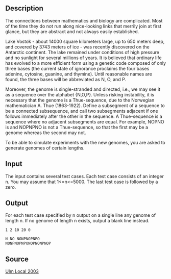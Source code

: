 <h2>Description</h2><p>The connections between mathematics and biology are complicated. Most of the time they do not run along nice-looking links that merrily join at first glance, but they are abstract and not always easily established. 
</p>
Lake Vostok - about 14000 square kilometers large, up to 650 meters deep, and covered by 3743 meters of ice - was recently discovered on the Antarctic continent. The lake remained under conditions of high pressure and no sunlight for several millions of years. It is believed that ordinary life has evolved to a more efficient form using a genetic code composed of only three bases (the current state of ignorance proclaims the four bases adenine, cytosine, guanine, and thymine). Until reasonable names are found, the three bases will be abbreviated as N, O, and P. 

Moreover, the genome is single-stranded and directed, i.e., we may see it as a sequence over the alphabet {N,O,P}. Unless risking instability, it is necessary that the genome is a Thue-sequence, due to the Norwegian mathematician A. Thue (1863-1922). Define a subsegment of a sequence to be a connected subsequence, and call two subsegments adjacent if one follows immediately after the other in the sequence. A Thue-sequence is a sequence where no adjacent subsegments are equal. For example, NOPNO is and NOPNPNO is not a Thue-sequence, so that the first may be a genome whereas the second may not. 

To be able to simulate experiments with the new genomes, you are asked to generate genomes of certain lengths.<h2>Input</h2><p>The input contains several test cases. Each test case consists of an integer n. You may assume that 1&lt;=n&lt;=5000. The last test case is followed by a zero. </p><h2>Output</h2><p>For each test case specified by n output on a single line any genome of length n. If no genome of length n exists, output a blank line instead. </p><pre><code class="language-input1">1
2
10
20
0
</code></pre><pre><code class="language-output1">N
NO
NONPNOPNPO
NONPNOPNPONOPNONPNOP
</code></pre><h2>Source</h2><a href="searchproblem?field=source&amp;key=Ulm+Local+2003">Ulm Local 2003</a>